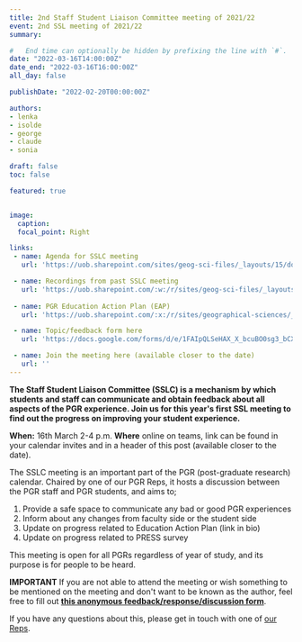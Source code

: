 ```yaml
---
title: 2nd Staff Student Liaison Committee meeting of 2021/22
event: 2nd SSL meeting of 2021/22
summary: 

#   End time can optionally be hidden by prefixing the line with `#`.
date: "2022-03-16T14:00:00Z"
date_end: "2022-03-16T16:00:00Z"
all_day: false

publishDate: "2022-02-20T00:00:00Z"

authors:
- lenka
- isolde
- george
- claude
- sonia

draft: false
toc: false

featured: true


image:
  caption: 
  focal_point: Right

links:
 - name: Agenda for SSLC meeting
   url: 'https://uob.sharepoint.com/sites/geog-sci-files/_layouts/15/doc.aspx?sourcedoc={20180aa0-5ab2-44cb-b4d7-10f5307e8c05}&action=edit'

 - name: Recordings from past SSLC meeting
   url: 'https://uob.sharepoint.com/:w:/r/sites/geog-sci-files/_layouts/15/Doc.aspx?sourcedoc=%7B083EFE27-5908-487E-8C37-BC25A7C6F204%7D&file=GEOG%20PGR%20SSLC%20Minutes%2017Nov21.docx&action=default&mobileredirect=true'
 
 - name: PGR Education Action Plan (EAP)
   url: 'https://uob.sharepoint.com/:x:/r/sites/geographical-sciences/_layouts/15/Doc.aspx?sourcedoc=%7BEE09BA0D-6000-44F9-9EF1-7DB90C7B7063%7D&file=PGR-School-of-Geographical-Sciences-EAP-djl-3.xlsx&action=default&mobileredirect=true'

 - name: Topic/feedback form here
   url: 'https://docs.google.com/forms/d/e/1FAIpQLSeHAX_X_bcuBO0sg3_bCXFB9GtwL27tfWu-2F5RLZl4FA7ESg/viewform'

 - name: Join the meeting here (available closer to the date)
   url: ''
---
```


**The Staff Student Liaison Committee (SSLC) is a mechanism by which students and staff can communicate and obtain feedback about all aspects of the PGR experience. Join us for this year's first SSL  meeting to find out the progress on improving your student experience.**

**When:** 16th March 2-4 p.m. 
**Where** online on teams, link can be found in your calendar invites and in a header of this post (available closer to the date).

The SSLC meeting is an important part of the PGR (post-graduate research) calendar. Chaired by one of our PGR Reps, it hosts a discussion between the PGR staff and PGR students, and aims to;

1. Provide a safe space to communicate any bad or good PGR experiences
2. Inform about any changes from faculty side or the student side 
3. Update on progress related to Education Action Plan (link in bio)
4. Update on progress related to PRESS survey

This meeting is open for all PGRs regardless of year of study, and its purpose is for people to be heard. 

**IMPORTANT** If you are not able to attend the meeting or wish something to be mentioned on the meeting and don't want to be known as the author, feel free to fill out [**this anonymous feedback/response/discussion form**](https://forms.gle/TnVWgMn8ShXdvZzd6). 

If you have any questions about this, please get in touch with one of [our Reps](https://geogbrowns.info/people/). 
